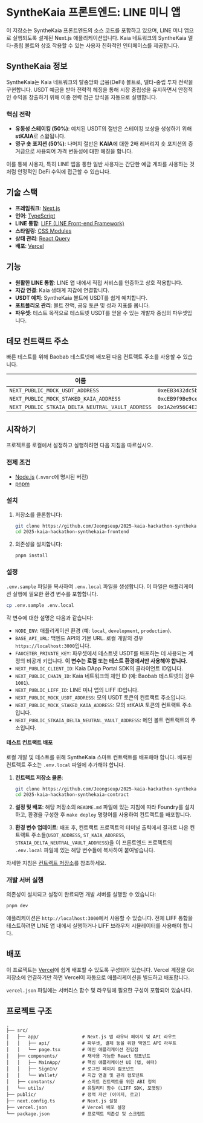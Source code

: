# SyntheKaia 프론트엔드: LINE 미니 앱

이 저장소는 SyntheKaia 프론트엔드의 소스 코드를 포함하고 있으며, LINE 미니 앱으로 실행되도록 설계된 Next.js 애플리케이션입니다. Kaia 네트워크의 SyntheKaia 델타-중립 볼트와 상호 작용할 수 있는 사용자 친화적인 인터페이스를 제공합니다.

## SyntheKaia 정보

SyntheKaia는 Kaia 네트워크의 탈중앙화 금융(DeFi) 볼트로, 델타-중립 투자 전략을 구현합니다. USDT 예금을 받아 전략적 헤징을 통해 시장 중립성을 유지하면서 안정적인 수익을 창출하기 위해 이중 전략 접근 방식을 자동으로 실행합니다.

### 핵심 전략
- **유동성 스테이킹 (50%)**: 예치된 USDT의 절반은 스테이킹 보상을 생성하기 위해 **stKAIA**로 스왑됩니다.
- **영구 숏 포지션 (50%)**: 나머지 절반은 **KAIA**에 대한 2배 레버리지 숏 포지션의 증거금으로 사용되어 가격 변동성에 대한 헤징을 합니다.

이를 통해 사용자, 특히 LINE 앱을 통한 일반 사용자는 간단한 예금 계좌를 사용하는 것처럼 안정적인 DeFi 수익에 접근할 수 있습니다.

## 기술 스택

- **프레임워크**: [Next.js](https://nextjs.org/)
- **언어**: [TypeScript](https://www.typescriptlang.org/)
- **LINE 통합**: [LIFF (LINE Front-end Framework)](https://developers.line.biz/en/docs/liff/)
- **스타일링**: [CSS Modules](https://github.com/css-modules/css-modules)
- **상태 관리**: [React Query](https://tanstack.com/query/latest)
- **배포**: [Vercel](https://vercel.com/)

## 기능

- **원활한 LINE 통합**: LINE 앱 내에서 직접 서비스를 인증하고 상호 작용합니다.
- **지갑 연결**: Kaia 생태계 지갑에 연결합니다.
- **USDT 예치**: SyntheKaia 볼트에 USDT를 쉽게 예치합니다.
- **포트폴리오 관리**: 볼트 잔액, 공유 토큰 및 성과 지표를 봅니다.
- **파우셋**: 테스트 목적으로 테스트넷 USDT를 얻을 수 있는 개발자 중심의 파우셋입니다.

## 데모 컨트랙트 주소

빠른 테스트를 위해 Baobab 테스트넷에 배포된 다음 컨트랙트 주소를 사용할 수 있습니다.

| 이름                                              | 주소                                       |
| ------------------------------------------------- | ------------------------------------------ |
| `NEXT_PUBLIC_MOCK_USDT_ADDRESS`                   | `0xeEB3432dc5bB3b6a774b97a125A498Cb528A640b` |
| `NEXT_PUBLIC_MOCK_STAKED_KAIA_ADDRESS`            | `0xcEB9f9Be9ceE2704b4999fA512031125bC15F7ff` |
| `NEXT_PUBLIC_STKAIA_DELTA_NEUTRAL_VAULT_ADDRESS`  | `0x1A2e956C4E342708688b878f07b469680487a3Ba` |

## 시작하기

프로젝트를 로컬에서 설정하고 실행하려면 다음 지침을 따르십시오.

### 전제 조건

- [Node.js](https://nodejs.org/en) (`.nvmrc`에 명시된 버전)
- [pnpm](https://pnpm.io/installation)

### 설치

1.  저장소를 클론합니다:
    ```bash
    git clone https://github.com/Jeongseup/2025-kaia-hackathon-synthekaia-frontend.git
    cd 2025-kaia-hackathon-synthekaia-frontend
    ```

2.  의존성을 설치합니다:
    ```bash
    pnpm install
    ```

### 설정

`.env.sample` 파일을 복사하여 `.env.local` 파일을 생성합니다. 이 파일은 애플리케이션 실행에 필요한 환경 변수를 포함합니다.

```bash
cp .env.sample .env.local
```

각 변수에 대한 설명은 다음과 같습니다:

- `NODE_ENV`: 애플리케이션 환경 (예: `local`, `development`, `production`).
- `BASE_API_URL`: 백엔드 API의 기본 URL. 로컬 개발의 경우 `https://localhost:3000`입니다.
- `FAUCETER_PRIVATE_KEY`: 파우셋에서 테스트넷 USDT를 배포하는 데 사용되는 계정의 비공개 키입니다. **이 변수는 로컬 또는 테스트 환경에서만 사용해야 합니다.**
- `NEXT_PUBLIC_CLIENT_ID`: Kaia DApp Portal SDK의 클라이언트 ID입니다.
- `NEXT_PUBLIC_CHAIN_ID`: Kaia 네트워크의 체인 ID (예: Baobab 테스트넷의 경우 `1001`).
- `NEXT_PUBLIC_LIFF_ID`: LINE 미니 앱의 LIFF ID입니다.
- `NEXT_PUBLIC_MOCK_USDT_ADDRESS`: 모의 USDT 토큰의 컨트랙트 주소입니다.
- `NEXT_PUBLIC_MOCK_STAKED_KAIA_ADDRESS`: 모의 stKAIA 토큰의 컨트랙트 주소입니다.
- `NEXT_PUBLIC_STKAIA_DELTA_NEUTRAL_VAULT_ADDRESS`: 메인 볼트 컨트랙트의 주소입니다.

#### 테스트 컨트랙트 배포

로컬 개발 및 테스트를 위해 SyntheKaia 스마트 컨트랙트를 배포해야 합니다. 배포된 컨트랙트 주소는 `.env.local` 파일에 추가해야 합니다.

1.  **컨트랙트 저장소 클론**:
    ```bash
    git clone https://github.com/Jeongseup/2025-kaia-hackathon-synthekaia-contract.git
    cd 2025-kaia-hackathon-synthekaia-contract
    ```

2.  **설정 및 배포**:
    해당 저장소의 `README.md` 파일에 있는 지침에 따라 Foundry를 설치하고, 환경을 구성한 후 `make deploy` 명령어를 사용하여 컨트랙트를 배포합니다.

3.  **환경 변수 업데이트**:
    배포 후, 컨트랙트 프로젝트의 터미널 출력에서 결과로 나온 컨트랙트 주소들(`USDT_ADDRESS`, `ST_KAIA_ADDRESS`, `STKAIA_DELTA_NEUTRAL_VAULT_ADDRESS`)을 이 프론트엔드 프로젝트의 `.env.local` 파일에 있는 해당 변수들에 복사하여 붙여넣습니다.

자세한 지침은 [컨트랙트 저장소](https://github.com/Jeongseup/2025-kaia-hackathon-synthekaia-contract)를 참조하세요.

### 개발 서버 실행

의존성이 설치되고 설정이 완료되면 개발 서버를 실행할 수 있습니다:

```bash
pnpm dev
```

애플리케이션은 `http://localhost:3000`에서 사용할 수 있습니다. 전체 LIFF 통합을 테스트하려면 LINE 앱 내에서 실행하거나 LIFF 브라우저 시뮬레이터를 사용해야 합니다.

## 배포

이 프로젝트는 [Vercel](https://vercel.com/)에 쉽게 배포할 수 있도록 구성되어 있습니다. Vercel 계정을 Git 저장소에 연결하기만 하면 Vercel이 자동으로 애플리케이션을 빌드하고 배포합니다.

`vercel.json` 파일에는 서버리스 함수 및 라우팅에 필요한 구성이 포함되어 있습니다.

## 프로젝트 구조

```
.
├── src/
│   ├── app/                # Next.js 앱 라우터 페이지 및 API 라우트
│   │   ├── api/            # 파우셋, 결제 등을 위한 백엔드 API 라우트
│   │   └── page.tsx        # 메인 애플리케이션 진입점
│   ├── components/         # 재사용 가능한 React 컴포넌트
│   │   ├── MainApp/        # 핵심 애플리케이션 UI (탭, 헤더)
│   │   ├── SignIn/         # 로그인 페이지 컴포넌트
│   │   └── Wallet/         # 지갑 연결 및 관리 컴포넌트
│   ├── constants/          # 스마트 컨트랙트를 위한 ABI 정의
│   └── utils/              # 유틸리티 함수 (LIFF SDK, 포맷팅)
├── public/                 # 정적 자산 (이미지, 로고)
├── next.config.ts          # Next.js 설정
├── vercel.json             # Vercel 배포 설정
└── package.json            # 프로젝트 의존성 및 스크립트
```
